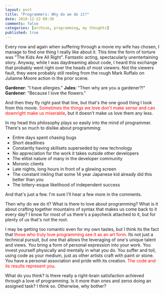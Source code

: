 ```yaml
---
layout: post
title: "Programmers: Why do we do it?"
date: 2010-12-22 09:30
comments: false
categories: [archive, programming, my thoughts]
published: true
---
```


Every now and again when suffering through a movie my wife has chosen, I manage to find one thing I really like about it.  This time the form of torture was "The Kids Are All Right".  Fantastic acting, spectacularly unentertaining story.  Anyway, while I was daydreaming about code, I heard this exchange that probably went right over the heads of most viewers.  Not the viewers fault, they were probably still reeling from the rough Mark Ruffalo on Julianne Moore action in the prior scene.

<strong>Gardener</strong>: "I have allergies."
<strong>Jules</strong>: "Then why are you a gardener?!"
<strong>Gardener</strong>: "Because I love the flowers."

And then they fly right past that line, but that's the one good thing I took from this movie.  <span style="color:#ff0000;">Sometimes the things we love don't make sense and can downright make us miserable</span>, but it doesn't make us love them any less.

In my head this philosophy plays so easily into the mind of programmer.  There's so much to dislike about programming:
<ul>
<li>Entire days spent chasing bugs</li>
<li>Short deadlines</li>
<li>Constantly having skillsets superseded by new technology</li>
<li>No appreciation for the work it takes outside other developers</li>
<li>The elitist nature of many in the developer community</li>
<li>Moronic clients</li>
<li>Late nights, long hours in front of a glowing screen</li>
<li>The constant inkling that some 14 year Japanese kid already did this better than you</li>
<li>The lottery-esque likelihood of independent success</li>
</ul>

And that's just a few.  I'm sure I'll hear a few more in the comments.

Then why do we do it?  What is there to love about programming?  What is it about crafting together mountains of syntax that makes us come back to it every day?  I know for most of us there's a paycheck attached to it, but for plenty of us that's not the root.

I may be getting too romantic even for my own tastes, but I think its the fact that <span style="color:#ff0000;">those who truly love programming see it as an art form</span>.  Its not just a technical pursuit, but one that allows the leveraging of one's unique talent and views.  You bring a form of personal expression into your work.  You invest yourself physically and mentally in what you do.  You suffer and toil, using code as your medium, just as other artists craft with paint or stone.  You have a personal association and pride with its creation.  <span style="color:#ff0000;">The code and its results represent you</span>.

What do you think?  Is there really a right-brain satisfaction achieved through a love of programming.  Is it more than ones and zeros doing an assigned task?  I think so.  Otherwise, why bother?